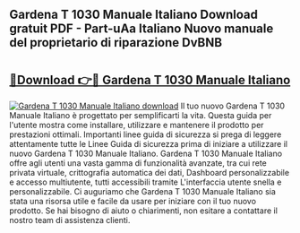 ## Gardena T 1030 Manuale Italiano Download gratuit PDF - Part-uAa Italiano Nuovo manuale del proprietario di riparazione DvBNB

# <h2><a href="http://dfefr8a.blite.top/?on=Gardena+T+1030+Manuale+Italiano">🔗Download 👉🔴 Gardena T 1030 Manuale Italiano</a></h2>

[![Gardena T 1030 Manuale Italiano download](https://i.imgur.com/lujVjoI.png)](http://dfefr8a.blite.top/?on=Gardena+T+1030+Manuale+Italiano)
Il tuo nuovo Gardena T 1030 Manuale Italiano è progettato per semplificarti la vita. Questa guida per l'utente mostra come installare, utilizzare e mantenere il prodotto per prestazioni ottimali. Importanti linee guida di sicurezza si prega di leggere attentamente tutte le Linee Guida di sicurezza prima di iniziare a utilizzare il nuovo Gardena T 1030 Manuale Italiano. Gardena T 1030 Manuale Italiano offre agli utenti una vasta gamma di funzionalità avanzate, tra cui rete privata virtuale, crittografia automatica dei dati, Dashboard personalizzabile e accesso multiutente, tutti accessibili tramite L'interfaccia utente snella e personalizzabile. Ci auguriamo che Gardena T 1030 Manuale Italiano sia stata una risorsa utile e facile da usare per iniziare con il tuo nuovo prodotto. Se hai bisogno di aiuto o chiarimenti, non esitare a contattare il nostro team di assistenza clienti.
